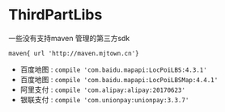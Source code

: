 # ThirdPartLibs

一些没有支持maven 管理的第三方sdk

`maven{ url 'http://maven.mjtown.cn'}`

- 百度地图 : `compile 'com.baidu.mapapi:LocPoiLBS:4.3.1'`
- 百度地图 : `compile 'com.baidu.mapapi:LocPoiLBSMap:4.4.1'`
- 阿里支付 : `compile 'com.alipay:alipay:20170623'`
- 银联支付 : `compile 'com.unionpay:unionpay:3.3.7'`

